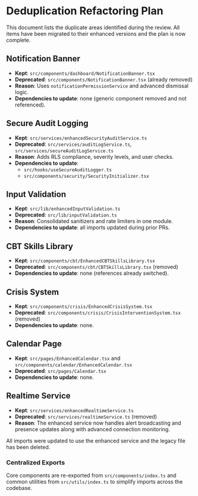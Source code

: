 # Deduplication Refactoring Plan

This document lists the duplicate areas identified during the review. All items have been migrated to their enhanced versions and the plan is now complete.

## Notification Banner
- **Kept**: `src/components/dashboard/NotificationBanner.tsx`
- **Deprecated**: `src/components/NotificationBanner.tsx` (already removed)
- **Reason**: Uses `notificationPermissionService` and advanced dismissal logic.
- **Dependencies to update**: none (generic component removed and not referenced).

## Secure Audit Logging
- **Kept**: `src/services/enhancedSecurityAuditService.ts`
- **Deprecated**: `src/services/auditLogService.ts`, `src/services/secureAuditLogService.ts`
- **Reason**: Adds RLS compliance, severity levels, and user checks.
- **Dependencies to update**:
  - `src/hooks/useSecureAuditLogger.ts`
  - `src/components/security/SecurityInitializer.tsx`

## Input Validation
- **Kept**: `src/lib/enhancedInputValidation.ts`
- **Deprecated**: `src/lib/inputValidation.ts`
- **Reason**: Consolidated sanitizers and rate limiters in one module.
- **Dependencies to update**: all imports updated during prior PRs.

## CBT Skills Library
- **Kept**: `src/components/cbt/EnhancedCBTSkillsLibrary.tsx`
- **Deprecated**: `src/components/cbt/CBTSkillsLibrary.tsx` (removed)
- **Dependencies to update**: none (references already switched).

## Crisis System
- **Kept**: `src/components/crisis/EnhancedCrisisSystem.tsx`
- **Deprecated**: `src/components/crisis/CrisisInterventionSystem.tsx` (removed)
- **Dependencies to update**: none.

## Calendar Page
- **Kept**: `src/pages/EnhancedCalendar.tsx` and `src/components/calendar/EnhancedCalendar.tsx`
- **Deprecated**: `src/pages/Calendar.tsx`
- **Dependencies to update**: none.

## Realtime Service
- **Kept**: `src/services/enhancedRealtimeService.ts`
- **Deprecated**: `src/services/realtimeService.ts` (removed)
- **Reason**: The enhanced service now handles alert broadcasting and presence updates along with advanced connection monitoring.

All imports were updated to use the enhanced service and the legacy file has been deleted.

### Centralized Exports

Core components are re-exported from `src/components/index.ts` and common
utilities from `src/utils/index.ts` to simplify imports across the codebase.
